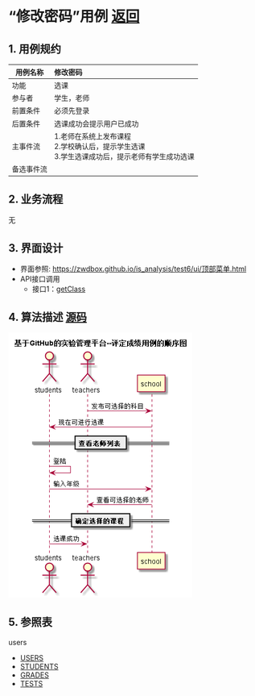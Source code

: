 # “修改密码”用例 [返回](../README.md)
## 1. 用例规约

|用例名称|修改密码|
|-------|:-------------|
|功能|选课|
|参与者|学生，老师|
|前置条件|必须先登录|
|后置条件|选课成功会提示用户已成功|
|主事件流| 1.老师在系统上发布课程 <br/> 2.学校确认后，提示学生选课 <br/>3.学生选课成功后，提示老师有学生成功选课|
|备选事件流||

## 2. 业务流程
无

## 3. 界面设计
- 界面参照: https://zwdbox.github.io/is_analysis/test6/ui/顶部菜单.html
- API接口调用
    - 接口1：[getClass](../接口/getClass.md)

## 4. 算法描述 [源码](../src/选课.puml)
![选课](../选课.png)
    
## 5. 参照表
users
- [USERS](../数据库设计.md/#USERS)
- [STUDENTS](../数据库设计.md/#STUDENTS)
- [GRADES](../数据库设计.md/#GRADES)
- [TESTS](../数据库设计.md/#TESTS)